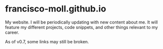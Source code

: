 # francisco-moll.github.io

My website.
I will be periodically updating with new content about me.
It will feature my different projects, code snippets, and other things relevant to my career.

As of v0.7, some links may still be broken.
